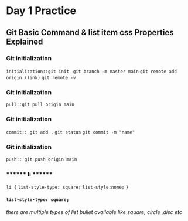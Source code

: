  # Day 1 Practice
## Git Basic Command & list item css Properties Explained

### Git initialization

`initialization::git init `
`git branch -m master main`
`git remote add origin (link)`
`git remote -v `
       
  ### Git initialization
`pull::git pull origin main`


### Git initialization
`commit:: git add .`
`git status`
`git commit -m "name"`

### Git initialization
`push:: git push origin main`




### ******   li  ****** 

`li {`
`list-style-type: square;`
`list-style:none;`
`}`

####     **`list-style-type: square;`**  
*there are multiple types of list bullet available like square, circle ,disc etc*
